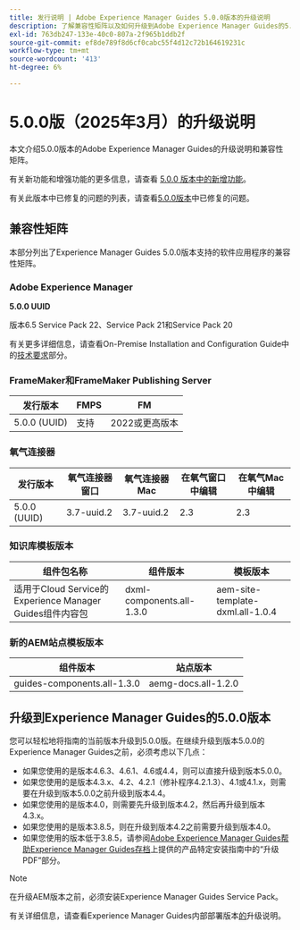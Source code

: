 ```yaml
---
title: 发行说明 | Adobe Experience Manager Guides 5.0.0版本的升级说明
description: 了解兼容性矩阵以及如何升级到Adobe Experience Manager Guides的5.0.0版本。
exl-id: 763db247-133e-40c0-807a-2f965b1ddb2f
source-git-commit: ef8de789f8d6cf0cabc55f4d12c72b164619231c
workflow-type: tm+mt
source-wordcount: '413'
ht-degree: 6%

---
```


# 5.0.0版（2025年3月）的升级说明

本文介绍5.0.0版本的Adobe Experience Manager Guides的升级说明和兼容性矩阵。

有关新功能和增强功能的更多信息，请查看 [5.0.0 版本中的新增功能](../release-info/whats-new-5-0-0.md)。

有关此版本中已修复的问题的列表，请查看[5.0.0版本](../release-info/fixed-issues-5-0-0.md)中已修复的问题。

## 兼容性矩阵

本部分列出了Experience Manager Guides 5.0.0版本支持的软件应用程序的兼容性矩阵。

### Adobe Experience Manager

**5.0.0 UUID**

版本6.5 Service Pack 22、Service Pack 21和Service Pack 20

有关更多详细信息，请查看On-Premise Installation and Configuration Guide中的[技术要求](../install-guide/download-install-technical-requirements.md)部分。

### FrameMaker和FrameMaker Publishing Server

| 发行版本 | FMPS | FM |
| --- | --- | --- |
| 5.0.0 (UUID) | 支持 | 2022或更高版本 |

### 氧气连接器

| 发行版本 | 氧气连接器窗口 | 氧气连接器Mac | 在氧气窗口中编辑 | 在氧气Mac中编辑 |
| --- | --- | --- |--- |--- |
| 5.0.0 (UUID) | 3.7-uuid.2 | 3.7-uuid.2 | 2.3 | 2.3 |

### 知识库模板版本

| 组件包名称 | 组件版本 | 模板版本 |
|---|---|---|
| 适用于Cloud Service的Experience Manager Guides组件内容包 | dxml-components.all-1.3.0 | aem-site-template-dxml.all-1.0.4 |

### 新的AEM站点模板版本


| 组件版本 | 站点版本 |
|---|---|
| guides-components.all-1.3.0 | aemg-docs.all-1.2.0 |


## 升级到Experience Manager Guides的5.0.0版本

您可以轻松地将指南的当前版本升级到5.0.0版。在继续升级到版本5.0.0的Experience Manager Guides之前，必须考虑以下几点：

- 如果您使用的是版本4.6.3、4.6.1、4.6或4.4，则可以直接升级到版本5.0.0。
- 如果您使用的是版本4.3.x、4.2、4.2.1（修补程序4.2.1.3）、4.1或4.1.x，则需要在升级到版本5.0.0之前升级到版本4.4。
- 如果您使用的是版本4.0，则需要先升级到版本4.2，然后再升级到版本4.3.x。
- 如果您使用的是版本3.8.5，则在升级到版本4.2之前需要升级到版本4.0。
- 如果您使用的版本低于3.8.5，请参阅[Adobe Experience Manager Guides帮助Experience Manager Guides存档](https://helpx.adobe.com/cn/xml-documentation-for-experience-manager/archive.html)上提供的产品特定安装指南中的“升级PDF”部分。

>[!NOTE]
>
>在升级AEM版本之前，必须安装Experience Manager Guides Service Pack。

有关详细信息，请查看Experience Manager Guides内部部署版本[的](../install-guide/upgrade-xml-documentation.md)升级说明。
